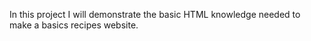 In this project I will demonstrate the basic HTML knowledge needed to make a basics recipes website.